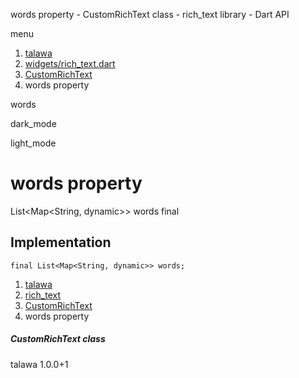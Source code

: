 




words property - CustomRichText class - rich\_text library - Dart API







menu

1. [talawa](../../index.html)
2. [widgets/rich\_text.dart](../../widgets_rich_text/widgets_rich_text-library.html)
3. [CustomRichText](../../widgets_rich_text/CustomRichText-class.html)
4. words property

words


dark\_mode

light\_mode




# words property


List<Map<String, dynamic>>
words
final

## Implementation

```
final List<Map<String, dynamic>> words;
```

 


1. [talawa](../../index.html)
2. [rich\_text](../../widgets_rich_text/widgets_rich_text-library.html)
3. [CustomRichText](../../widgets_rich_text/CustomRichText-class.html)
4. words property

##### CustomRichText class





talawa
1.0.0+1






